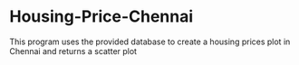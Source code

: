 # Housing-Price-Chennai
This program uses the provided database to create a housing prices plot in Chennai and returns a scatter plot
